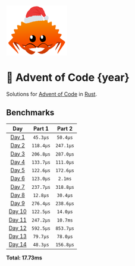<img src="./.assets/christmas_ferris.png" width="164">

# 🎄 Advent of Code {year}

Solutions for [Advent of Code](https://adventofcode.com/) in [Rust](https://www.rust-lang.org/).

<!--- advent_readme_stars table --->

<!--- benchmarking table --->

## Benchmarks

|            Day            |  Part 1   |  Part 2   |
| :-----------------------: | :-------: | :-------: |
| [Day 1](./src/bin/01.rs)  | `45.3µs`  | `50.4µs`  |
| [Day 2](./src/bin/02.rs)  | `118.4µs` | `247.1µs` |
| [Day 3](./src/bin/03.rs)  | `206.8µs` | `287.0µs` |
| [Day 4](./src/bin/04.rs)  | `133.7µs` | `111.0µs` |
| [Day 5](./src/bin/05.rs)  | `122.6µs` | `172.6µs` |
| [Day 6](./src/bin/06.rs)  | `123.0µs` |  `2.1ms`  |
| [Day 7](./src/bin/07.rs)  | `237.7µs` | `318.8µs` |
| [Day 8](./src/bin/08.rs)  | `12.8µs`  | `30.4µs`  |
| [Day 9](./src/bin/09.rs)  | `276.4µs` | `238.6µs` |
| [Day 10](./src/bin/10.rs) | `122.5µs` | `14.0µs`  |
| [Day 11](./src/bin/11.rs) | `247.2µs` | `10.7ms`  |
| [Day 12](./src/bin/12.rs) | `592.5µs` | `853.7µs` |
| [Day 13](./src/bin/13.rs) | `79.7µs`  | `78.0µs`  |
| [Day 14](./src/bin/14.rs) | `48.3µs`  | `156.8µs` |

**Total: 17.73ms**

<!--- benchmarking table --->
